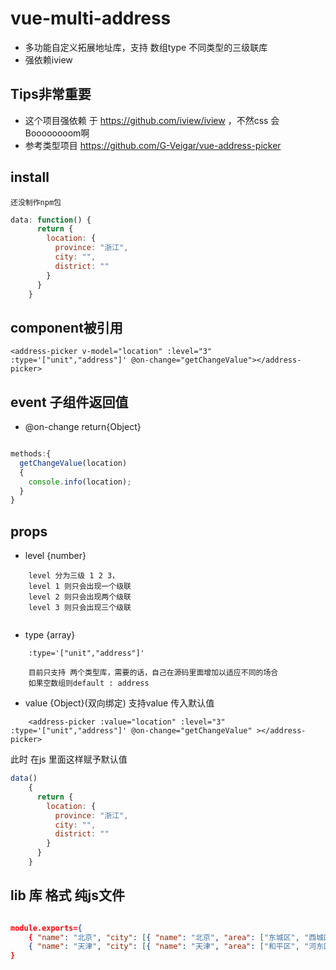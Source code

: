 # vue-multi-address
- 多功能自定义拓展地址库，支持 数组type 不同类型的三级联库
- 强依赖iview 
## Tips非常重要
- 这个项目强依赖 于 https://github.com/iview/iview ，不然css 会Boooooooom啊
- 参考类型项目  https://github.com/G-Veigar/vue-address-picker
## install
```npm
还没制作npm包
```

```js
data: function() {
      return {
        location: {
          province: "浙江",
          city: "",
          district: ""
        }
      }
    }
```
## component被引用
```vue
<address-picker v-model="location" :level="3" :type='["unit","address"]' @on-change="getChangeValue"></address-picker>
```
## event 子组件返回值 

- @on-change return{Object}
```js

methods:{
  getChangeValue(location) 
  {
    console.info(location);
  }
}

```
## props

- level {number}
```vue
	level 分为三级 1 2 3，
	level 1 则只会出现一个级联
	level 2 则只会出现两个级联
	level 3 则只会出现三个级联
	
```
- type {array}
```vue
	:type='["unit","address"]'
	
	目前只支持 两个类型库，需要的话，自己在源码里面增加以适应不同的场合
	如果空数组则default : address
```
- value {Object}(双向绑定)
支持value 传入默认值
```vue
	<address-picker :value="location" :level="3" :type='["unit","address"]' @on-change="getChangeValue" ></address-picker>

```
此时 在js 里面这样赋予默认值
```js
data()
	{
      return {
        location: {
          province: "浙江",
          city: "",
          district: ""
        }
      }
    }
```


## lib 库 格式 纯js文件
```json

module.exports={
	{ "name": "北京", "city": [{ "name": "北京", "area": ["东城区", "西城区", "崇文区", "宣武区", "朝阳区", "丰台区", "石景山区", "海淀区", "门头沟区", "房山区", "通州区", "顺义区", "昌平区", "大兴区", "平谷区", "怀柔区", "密云县", "延庆县"] }] },
	{ "name": "天津", "city": [{ "name": "天津", "area": ["和平区", "河东区", "河西区", "南开区", "河北区", "红桥区", "塘沽区", "汉沽区", "大港区", "东丽区", "西青区", "津南区", "北辰区", "武清区", "宝坻区", "宁河县", "静海县", "蓟  县"] }] }
}
```


